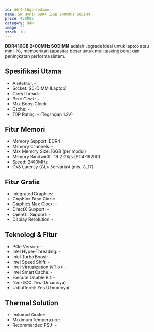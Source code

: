 ```yaml
---
id: ddr4-16gb-sodimm
name: SK Hynix DDR4 16GB 2400MHz SODIMM
price: 450000
category: RAM
image: ""
stock: 10
---
```


**DDR4 16GB 2400MHz SODIMM** adalah upgrade ideal untuk laptop atau mini-PC, memberikan kapasitas besar untuk multitasking berat dan peningkatan performa sistem.

## Spesifikasi Utama

- Arsitektur: -
- Socket: SO-DIMM (Laptop)
- Core/Thread: -
- Base Clock: -
- Max Boost Clock: -
- Cache: -
- TDP Rating: - (Tegangan 1.2V)

## Fitur Memori

- Memory Support: DDR4
- Memory Channels: -
- Max Memory Size: 16GB (per modul)
- Memory Bandwidth: 19.2 GB/s (PC4-19200)
- Speed: 2400MHz
- CAS Latency (CL): Bervariasi (mis. CL17)

## Fitur Grafis

- Integrated Graphics: -
- Graphics Base Clock: -
- Graphics Max Clock: -
- DirectX Support: -
- OpenGL Support: -
- Display Resolution: -

## Teknologi & Fitur

- PCIe Version: -
- Intel Hyper-Threading: -
- Intel Turbo Boost: -
- Intel Speed Shift: -
- Intel Virtualization (VT-x): -
- Intel Smart Cache: -
- Execute Disable Bit: -
- Non-ECC: Yes (Umumnya)
- Unbuffered: Yes (Umumnya)

## Thermal Solution

- Included Cooler: -
- Maximum Temperature: -
- Recommended PSU: -
